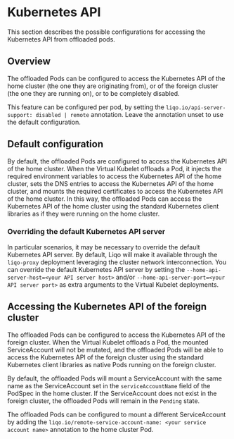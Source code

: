 # Kubernetes API

This section describes the possible configurations for accessing the Kubernetes API from offloaded pods.

## Overview

The offloaded Pods can be configured to access the Kubernetes API of the home cluster (the one they are originating from), or of the foreign cluster (the one they are running on), or to be completely disabled.

This feature can be configured per pod, by setting the `liqo.io/api-server-support: disabled | remote` annotation.
Leave the annotation unset to use the default configuration.

## Default configuration

By default, the offloaded Pods are configured to access the Kubernetes API of the home cluster.
When the Virtual Kubelet offloads a Pod, it injects the required environment variables to access the Kubernetes API of the home cluster, sets the DNS entries to access the Kubernetes API of the home cluster, and mounts the required certificates to access the Kubernetes API of the home cluster.
In this way, the offloaded Pods can access the Kubernetes API of the home cluster using the standard Kubernetes client libraries as if they were running on the home cluster.

### Overriding the default Kubernetes API server

In particular scenarios, it may be necessary to override the default Kubernetes API server.
By default, Liqo will make it available through the `liqo-proxy` deployment leveraging the cluster network interconnection.
You can override the default Kubernetes API server by setting the `--home-api-server-host=<your API server host>` and/or `--home-api-server-port=<your API server port>` as extra arguments to the Virtual Kubelet deployments.

## Accessing the Kubernetes API of the foreign cluster

The offloaded Pods can be configured to access the Kubernetes API of the foreign cluster.
When the Virtual Kubelet offloads a Pod, the mounted ServiceAccount will not be mutated, and the offloaded Pods will be able to access the Kubernetes API of the foreign cluster using the standard Kubernetes client libraries as native Pods running on the foreign cluster.

By default, the offloaded Pods will mount a ServiceAccount with the same name as the ServiceAccount set in the `serviceAccountName` field of the PodSpec in the home cluster.
If the ServiceAccount does not exist in the foreign cluster, the offloaded Pods will remain in the `Pending` state.

The offloaded Pods can be configured to mount a different ServiceAccount by adding the `liqo.io/remote-service-account-name: <your service account name>` annotation to the home cluster Pod.
